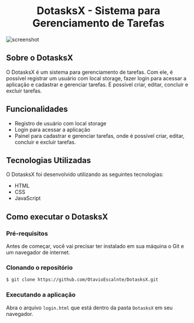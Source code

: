 <h1 align="center">DotasksX - Sistema para Gerenciamento de Tarefas</h1>

![screenshot](https://user-images.githubusercontent.com/77994942/230242659-af7ca34f-5b33-40c6-88b5-b3b5ce684868.png)

## Sobre o DotasksX

O DotasksX é um sistema para gerenciamento de tarefas. Com ele, é possível registrar um usuário com local storage, fazer login para acessar a aplicação e cadastrar e gerenciar tarefas. É possível criar, editar, concluir e excluir tarefas.

## Funcionalidades

- Registro de usuário com local storage
- Login para acessar a aplicação
- Painel para cadastrar e gerenciar tarefas, onde é possível criar, editar, concluir e excluir tarefas.

## Tecnologias Utilizadas

O DotasksX foi desenvolvido utilizando as seguintes tecnologias:

- HTML
- CSS
- JavaScript

## Como executar o DotasksX

### Pré-requisitos

Antes de começar, você vai precisar ter instalado em sua máquina o Git e um navegador de internet.

### Clonando o repositório

```bash
$ git clone https://github.com/OtavioEscalnte/DotasksX.git

```

### Executando a aplicação

Abra o arquivo `login.html` que está dentro da pasta `DotasksX` em seu navegador.

